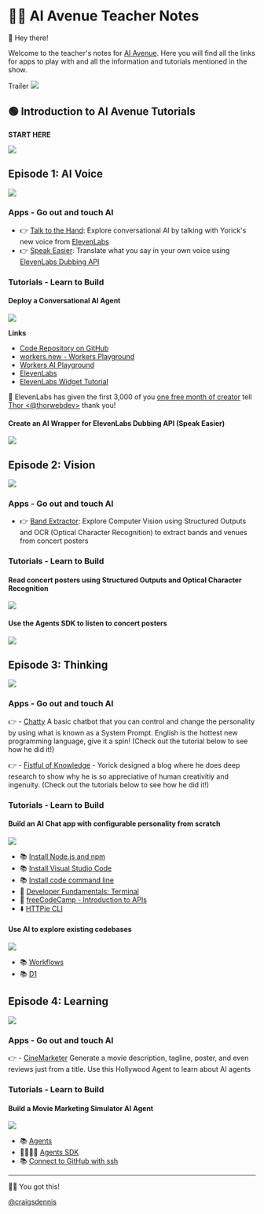 # 👨‍🏫 AI Avenue Teacher Notes

👋 Hey there! 

Welcome to the teacher's notes for [AI Avenue](https://aiavenue.show). Here you will find all the links for apps to play with and all the information and tutorials mentioned in the show.

Trailer
[<img src="https://img.youtube.com/vi/TLQT1JI3CGA/0.jpg">](https://youtu.be/TLQT1JI3CGA "AI Avenue Trailer")

## 🟢 Introduction to AI Avenue Tutorials

**START HERE**

[<img src="https://img.youtube.com/vi/ULZskuWcApw/0.jpg">](https://youtu.be/ULZskuWcApw "AI Avenue Tutorial Introduction")


## Episode 1: AI Voice

[<img src="https://img.youtube.com/vi/j15hF2s5UxI/0.jpg">](https://youtu.be/j15hF2s5UxI "AI Voice: I Tried to Make My Robot Hand Talk | AI Avenue Ep 1")

### Apps - Go out and touch AI
- 👉 [Talk to the Hand](https://talk-to-the-hand.aiavenue.show): Explore conversational AI by talking with Yorick's new voice from [ElevenLabs](https://elevenlabs.io)
- 👉 [Speak Easier](https://speak-easier.aiavenue.show): Translate what you say in your own voice using [ElevenLabs Dubbing API](https://elevenlabs.io/docs/api-reference/dubbing/create)

### Tutorials - Learn to Build

#### Deploy a Conversational AI Agent

[<img src="https://img.youtube.com/vi/YFWkYzjT7x0/0.jpg">](https://youtu.be/YFWkYzjT7x0 "Deploy a Conversational AI Agent")

**Links**
- [Code Repository on GitHub](https://github.com/craigsdennis/ai-ave-talk-to-the-hand) 
- [workers.new - Workers Playground](https://workers.new)
- [Workers AI Playground](https://playground.ai.cloudflare.com)
- [ElevenLabs](https://elevenlabs.io)
- [ElevenLabs Widget Tutorial](https://www.youtube.com/watch?v=XweA70b45Ws&list=PL0p_X3zznhlNfieOUQnxLMrrRersZBqB-&index=3)

🙏 ElevenLabs has given the first 3,000 of you [one free month of creator](https://elevenlabs.io/app/agents?coupon=CF_AI_AVENUE) tell [Thor <@thorwebdev>](https://x.com/thorwebdev) thank you!

#### Create an AI Wrapper for ElevenLabs Dubbing API (Speak Easier)

[<img src="https://img.youtube.com/vi/x8GZMwSq5bY/0.jpg">](https://youtu.be/x8GZMwSq5bY "Create an AI Wrapper for ElevenLabs Dubbing API")


## Episode 2: Vision

[<img src="https://img.youtube.com/vi/xp4Z_ZqP4Ck/0.jpg">](https://youtu.be/xp4Z_ZqP4Ck "Computer Vision: AI Can See Clearly Now | AI Avenue Ep 2")

### Apps - Go out and touch AI
- 👉 [Band Extractor](https://extractor.aiavenue.show): Explore Computer Vision using Structured Outputs and OCR (Optical Character Recognition) to extract bands and venues from concert posters

### Tutorials - Learn to Build

#### Read concert posters using Structured Outputs and Optical Character Recognition 

[<img src="https://img.youtube.com/vi/z-GaojKt5xc/0.jpg">](https://youtu.be/z-GaojKt5xc "Read concert posters using Structured Outputs and Optical Character Recognition")

#### Use the Agents SDK to listen to concert posters

[<img src="https://img.youtube.com/vi/yQCWCWTGnDM/0.jpg">](https://youtu.be/yQCWCWTGnDM "Use the Agents SDK to listen to concert posters")

## Episode 3: Thinking

[<img src="https://img.youtube.com/vi/0GcVU3R5_qE/0.jpg">](https://youtu.be/0GcVU3R5_qE "Is AI REALLY thinking?!")

### Apps - Go out and touch AI

👉 - [Chatty](https://chatty.aiavenue.show) A basic chatbot that you can control and change the personality by using what is known as a System Prompt. English is the hottest new programming language, give it a spin! (Check out the tutorial below to see how he did it!)

👉 - [Fistful of Knowledge](https://fistful-of-knowledge.aiavenue.show) - Yorick designed a blog where he does deep research to show why he is so appreciative of human creativitiy and ingenuity. (Check out the tutorials below to see how he did it!)

### Tutorials - Learn to Build

#### Build an AI Chat app with configurable personality from scratch

[<img src="https://img.youtube.com/vi/ne8J0WnGjCQ/0.jpg">](https://youtu.be/ne8J0WnGjCQ "Build an AI Chat app with configurable personality from scratch | AI Ave Ep 3")

- 📚 [Install Node.js and npm](https://docs.npmjs.com/downloading-and-installing-node-js-and-npm)
- 📚 [Install Visual Studio Code](https://code.visualstudio.com/download)
- 📚 [Install code command line](https://code.visualstudio.com/docs/setup/mac)
- 🍿 [Developer Fundamentals: Terminal](https://www.youtube.com/watch?v=lZ7Kix9bjPI)
- 🍿 [freeCodeCamp - Introduction to APIs](https://www.youtube.com/watch?v=WXsD0ZgxjRw)
- ⬇️ [HTTPie CLI](https://httpie.io/cli)

#### Use AI to explore existing codebases

[<img src="https://img.youtube.com/vi/s7664j-QPLs/0.jpg">](https://youtu.be/s7664j-QPLs "Use AI to explore existing codebases")

- 📚 [Workflows](https://developers.cloudflare.com/workflows)
- 📚 [D1](https://developers.cloudflare.com/d1)


## Episode 4: Learning

[<img src="https://img.youtube.com/vi/0GcVU3R5_qE/0.jpg">](https://youtu.be/0GcVU3R5_qE "AI Learning: It's copying everything we do!!! | AI Avenue: Ep 4")

### Apps - Go out and touch AI

👉 - [CineMarketer](https://cinemarketer.aiavenue.show) Generate a movie description, tagline, poster, and even reviews just from a title. Use this Hollywood Agent to learn about AI agents

### Tutorials - Learn to Build

#### Build a Movie Marketing Simulator AI Agent

[<img src="https://img.youtube.com/vi/1UOMNBhDqnw/0.jpg">](https://youtu.be/1UOMNBhDqnw "Build a Movie Marketing Simulator AI Agent")

- 📚 [Agents](https://developers.cloudflare.com/agents)
- 👨‍💻👩‍💻 [Agents SDK](https://github.com/cloudflare/agents)
- 📚 [Connect to GitHub with ssh](https://docs.github.com/en/authentication/connecting-to-github-with-ssh)

---

💪🚀 You got this!

[@craigsdennis](https://x.com/craigsdennis)